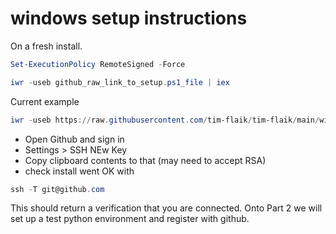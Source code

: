 # windows setup instructions

On a fresh install.

``` ps1
Set-ExecutionPolicy RemoteSigned -Force
```

``` ps1
iwr -useb github_raw_link_to_setup.ps1_file | iex
```

Current example

``` ps1
iwr -useb https://raw.githubusercontent.com/tim-flaik/tim-flaik/main/windows_setup/setup.ps1 | iex
```

- Open Github and sign in
- Settings > SSH NEw Key
- Copy clipboard contents to that (may need to accept RSA)
- check install went OK with

```ps1
ssh -T git@github.com
```

This should return a verification that you are connected.  Onto Part 2 we will set up a test python environment and register with github.



